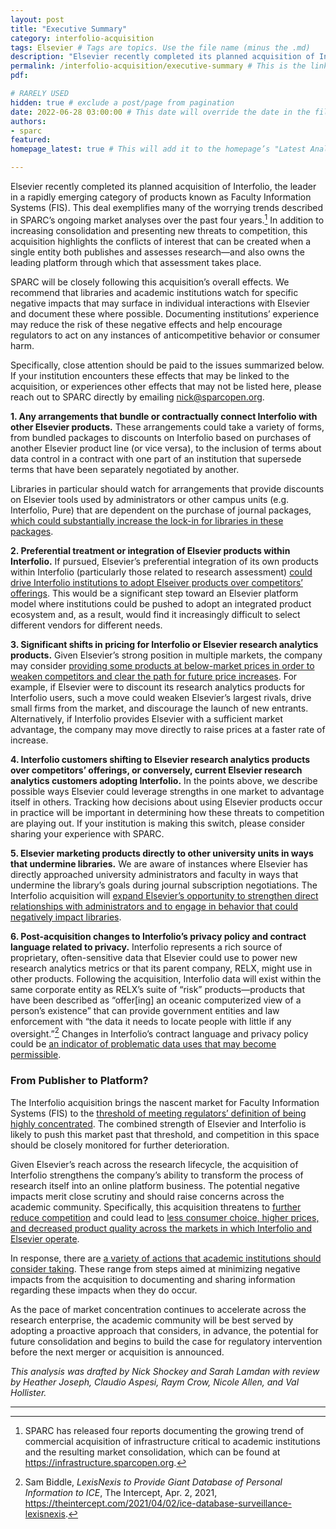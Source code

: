 ```yaml
---
layout: post 
title: "Executive Summary" 
category: interfolio-acquisition
tags: Elsevier # Tags are topics. Use the file name (minus the .md)
description: "Elsevier recently completed its planned acquisition of Interfolio, the leader in a rapidly emerging category of products known as Faculty Information Systems (FIS). This deal exemplifies many of the worrying trends described in SPARC’s ongoing market analyses over the past four years." # This shows up in the sidebar, and on Google!
permalink: /interfolio-acquisition/executive-summary # This is the link it'll show up at.
pdf: 

# RARELY USED
hidden: true # exclude a post/page from pagination
date: 2022-06-28 03:00:00 # This date will override the date in the file name. Mainly we use it to handle ordering in reports / threads. The date can be the day the report was published, and the time can be used to sort posts.
authors: 
- sparc
featured: 
homepage_latest: true # This will add it to the homepage’s "Latest Analysis" section 

---
```


Elsevier recently completed its planned acquisition of Interfolio, the leader in a rapidly emerging category of products known as Faculty Information Systems (FIS). This deal exemplifies many of the worrying trends described in SPARC’s ongoing market analyses over the past four years.[^1] In addition to increasing consolidation and presenting new threats to competition, this acquisition highlights the conflicts of interest that can be created when a single entity both publishes and assesses research—and also owns the leading platform through which that assessment takes place.

SPARC will be closely following this acquisition’s overall effects. We recommend that libraries and academic institutions watch for specific negative impacts that may surface in individual interactions with Elsevier and document these where possible. Documenting institutions’ experience may reduce the risk of these negative effects and help encourage regulators to act on any instances of anticompetitive behavior or consumer harm.

Specifically, close attention should be paid to the issues summarized below. If your institution encounters these effects that may be linked to the acquisition, or experiences other effects that may not be listed here, please reach out to SPARC directly by emailing [nick@sparcopen.org](mailto:nick@sparcopen.org).

**1. Any arrangements that bundle or contractually connect Interfolio with other Elsevier products.** These arrangements could take a variety of forms, from bundled packages to discounts on Interfolio based on purchases of another Elsevier product line (or vice versa), to the inclusion of terms about data control in a contract with one part of an institution that supersede terms that have been separately negotiated by another.  

Libraries in particular should watch for arrangements that provide discounts on Elsevier tools used by administrators or other campus units (e.g. Interfolio, Pure) that are dependent on the purchase of journal packages, [which could substantially increase the lock-in for libraries in these packages](/interfolio-acquisition/possible-negative-impacts#the-acquisition-raises-the-risk-of-bundling-and-increased-switching-costs).

**2. Preferential treatment or integration of Elsevier products within Interfolio.** If pursued, Elsevier’s preferential integration of its own products within Interfolio (particularly those related to research assessment) [could drive Interfolio institutions to adopt Elseiver products over competitors’ offerings](/interfolio-acquisition/related-markets#potential-extensions-of-market-power-driven-by-privileging-elsevier-products-within-its-fis). This would be a significant step toward an Elsevier platform model where institutions could be pushed to adopt an integrated product ecosystem and, as a result, would find it increasingly difficult to select different vendors for different needs.

**3. Significant shifts in pricing for Interfolio or Elsevier research analytics products.** Given Elsevier’s strong position in multiple markets, the company may consider [providing some products at below-market prices in order to weaken competitors and clear the path for future price increases](/interfolio-acquisition/possible-negative-impacts#the-acquisition-risks-raising-long-term-costs-for-institutions). For example, if Elsevier were to discount its research analytics products for Interfolio users, such a move could weaken Elsevier’s largest rivals, drive small firms from the market, and discourage the launch of new entrants. Alternatively, if Interfolio provides Elsevier with a sufficient market advantage, the company may move directly to raise prices at a faster rate of increase.
    
**4. Interfolio customers shifting to Elsevier research analytics products over competitors’ offerings, or conversely, current Elsevier research analytics customers adopting Interfolio.** In the points above, we describe possible ways Elsevier could leverage strengths in one market to advantage itself in others. Tracking how decisions about using Elsevier products occur in practice will be important in determining how these threats to competition are playing out. If your institution is making this switch, please consider sharing your experience with SPARC.  

**5. Elsevier marketing products directly to other university units in ways that undermine libraries.** We are aware of instances where Elsevier has directly approached university administrators and faculty in ways that undermine the library’s goals during journal subscription negotiations. The Interfolio acquisition will [expand Elsevier’s opportunity to strengthen direct relationships with administrators and to engage in behavior that could negatively impact libraries](/interfolio-acquisition/possible-negative-impacts#the-acquisition-raises-the-risk-of-bundling-and-increased-switching-costs).

**6. Post-acquisition changes to Interfolio’s privacy policy and contract language related to privacy.** Interfolio represents a rich source of proprietary, often-sensitive data that Elsevier could use to power new research analytics metrics or that its parent company, RELX, might use in other products. Following the acquisition, Interfolio data will exist within the same corporate entity as RELX’s suite of “risk” products—products that have been described as “offer[ing] an oceanic computerized view of a person’s existence” that can provide government entities and law enforcement with “the data it needs to locate people with little if any oversight.”[^2] Changes in Interfolio’s contract language and privacy policy could be [an indicator of problematic data uses that may become permissible](/interfolio-acquisition/possible-negative-impacts#the-acquisition-raises-concerns-about-privacy--reductions-in-product-quality).

### From Publisher to Platform?

The Interfolio acquisition brings the nascent market for Faculty Information Systems (FIS) to the [threshold of meeting regulators’ definition of being highly concentrated](/interfolio-acquisition/fis-market-concentration). The combined strength of Elsevier and Interfolio is likely to push this market past that threshold, and competition in this space should be closely monitored for further deterioration.

Given Elsevier’s reach across the research lifecycle, the acquisition of Interfolio strengthens the company’s ability to transform the process of research itself into an online platform business. The potential negative impacts merit close scrutiny and should raise concerns across the academic community. Specifically, this acquisition threatens to [further reduce competition](/interfolio-acquisition/related-markets) and could lead to [less consumer choice, higher prices, and decreased product quality across the markets in which Interfolio and Elsevier operate](/interfolio-acquisition/possible-negative-impacts). 

In response, there are [a variety of actions that academic institutions should consider taking](/interfolio-acquisition/institutional-responses). These range from steps aimed at minimizing negative impacts from the acquisition to documenting and sharing information regarding these impacts when they do occur. 

As the pace of market concentration continues to accelerate across the research enterprise, the academic community will be best served by adopting a proactive approach that considers, in advance, the potential for future consolidation and begins to build the case for regulatory intervention before the next merger or acquisition is announced.

_This analysis was drafted by Nick Shockey and Sarah Lamdan with review by Heather Joseph, Claudio Aspesi, Raym Crow, Nicole Allen, and Val Hollister._

---
[^1]: SPARC has released four reports documenting the growing trend of commercial acquisition of infrastructure critical to academic institutions and the resulting market consolidation, which can be found at https://infrastructure.sparcopen.org.

[^2]: Sam Biddle, _LexisNexis to Provide Giant Database of Personal Information to ICE_, The Intercept, Apr. 2, 2021, https://theintercept.com/2021/04/02/ice-database-surveillance-lexisnexis.
